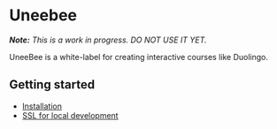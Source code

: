 # Uneebee

_**Note:** This is a work in progress. DO NOT USE IT YET._

UneeBee is a white-label for creating interactive courses like Duolingo.

## Getting started

- [Installation](./guides/introduction/installation.md)
- [SSL for local development](./guides/introduction/ssl.md)
